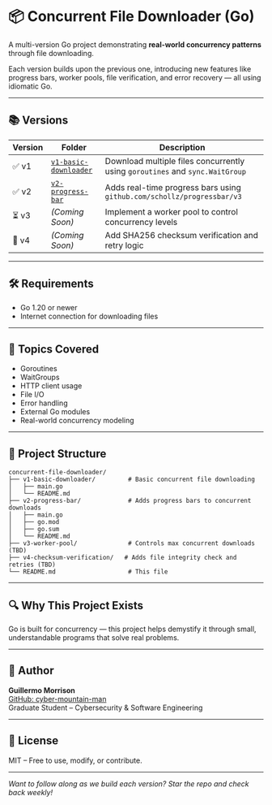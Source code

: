 # 📦 Concurrent File Downloader (Go)

A multi-version Go project demonstrating **real-world concurrency patterns** through file downloading.

Each version builds upon the previous one, introducing new features like progress bars, worker pools, file verification, and error recovery — all using idiomatic Go.

---

## 📚 Versions

| Version | Folder | Description |
|---------|--------|-------------|
| ✅ v1 | [`v1-basic-downloader`](./v1-basic-downloader) | Download multiple files concurrently using `goroutines` and `sync.WaitGroup` |
| ✅ v2 | [`v2-progress-bar`](./v2-progress-bar)         | Adds real-time progress bars using `github.com/schollz/progressbar/v3` |
| ⏳ v3 | *(Coming Soon)* | Implement a worker pool to control concurrency levels |
| 🔐 v4 | *(Coming Soon)* | Add SHA256 checksum verification and retry logic |

---

## 🛠️ Requirements

- Go 1.20 or newer
- Internet connection for downloading files

---

## 🧠 Topics Covered

- Goroutines
- WaitGroups
- HTTP client usage
- File I/O
- Error handling
- External Go modules
- Real-world concurrency modeling

---

## 📂 Project Structure

```
concurrent-file-downloader/
├── v1-basic-downloader/         # Basic concurrent file downloading
│   ├── main.go
│   └── README.md
├── v2-progress-bar/             # Adds progress bars to concurrent downloads
│   ├── main.go
│   ├── go.mod
│   ├── go.sum
│   └── README.md
├── v3-worker-pool/              # Controls max concurrent downloads (TBD)
├── v4-checksum-verification/   # Adds file integrity check and retries (TBD)
└── README.md                    # This file
```
---

## 🔍 Why This Project Exists

Go is built for concurrency — this project helps demystify it through small, understandable programs that solve real problems.

---

## 👤 Author

**Guillermo Morrison**  
[GitHub: cyber-mountain-man](https://github.com/cyber-mountain-man)  
Graduate Student – Cybersecurity & Software Engineering

---

## 🪪 License

MIT – Free to use, modify, or contribute.

---

*Want to follow along as we build each version? Star the repo and check back weekly!*
```